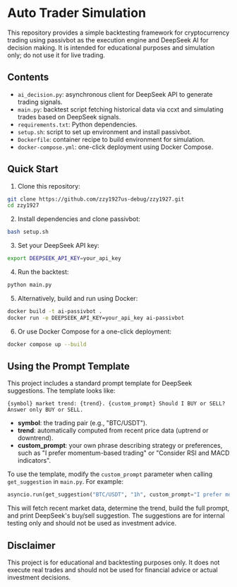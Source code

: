 # Auto Trader Simulation
This repository provides a simple backtesting framework for cryptocurrency trading using passivbot as the execution engine and DeepSeek AI for decision making. It is intended for educational purposes and simulation only; do not use it for live trading.

## Contents
- `ai_decision.py`: asynchronous client for DeepSeek API to generate trading signals.
- `main.py`: backtest script fetching historical data via ccxt and simulating trades based on DeepSeek signals.
- `requirements.txt`: Python dependencies.
- `setup.sh`: script to set up environment and install passivbot.
- `Dockerfile`: container recipe to build environment for simulation.
- `docker-compose.yml`: one-click deployment using Docker Compose.

## Quick Start
1. Clone this repository:
```bash
git clone https://github.com/zzy1927us-debug/zzy1927.git
cd zzy1927
```
2. Install dependencies and clone passivbot:
```bash
bash setup.sh
```
3. Set your DeepSeek API key:
```bash
export DEEPSEEK_API_KEY=your_api_key
```
4. Run the backtest:
```bash
python main.py
```
5. Alternatively, build and run using Docker:
```bash
docker build -t ai-passivbot .
docker run -e DEEPSEEK_API_KEY=your_api_key ai-passivbot
```
6. Or use Docker Compose for a one-click deployment:
```bash
docker compose up --build
```

## Using the Prompt Template
This project includes a standard prompt template for DeepSeek suggestions. The template looks like:
```
{symbol} market trend: {trend}. {custom_prompt} Should I BUY or SELL? Answer only BUY or SELL.
```
- **symbol**: the trading pair (e.g., "BTC/USDT").
- **trend**: automatically computed from recent price data (uptrend or downtrend).
- **custom_prompt**: your own phrase describing strategy or preferences, such as "I prefer momentum-based trading" or "Consider RSI and MACD indicators".

To use the template, modify the `custom_prompt` parameter when calling `get_suggestion` in `main.py`. For example:
```python
asyncio.run(get_suggestion("BTC/USDT", "1h", custom_prompt="I prefer momentum-based trading"))
```
This will fetch recent market data, determine the trend, build the full prompt, and print DeepSeek's buy/sell suggestion. The suggestions are for internal testing only and should not be used as investment advice.

## Disclaimer
This project is for educational and backtesting purposes only. It does not execute real trades and should not be used for financial advice or actual investment decisions.
